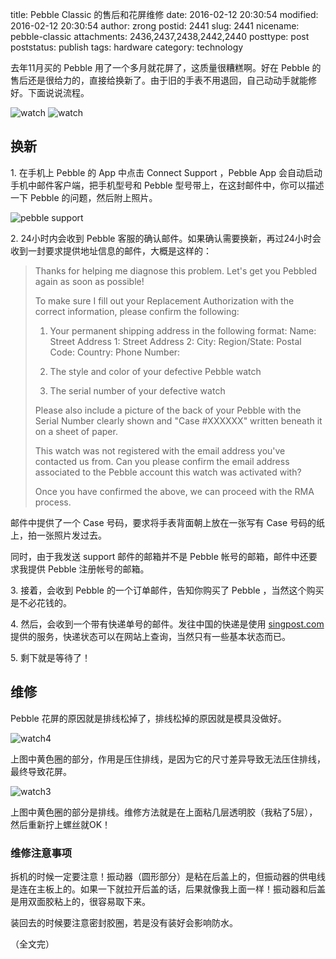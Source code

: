 title: Pebble Classic 的售后和花屏维修
date: 2016-02-12 20:30:54
modified: 2016-02-12 20:30:54
author: zrong
postid: 2441
slug: 2441
nicename: pebble-classic
attachments: 2436,2437,2438,2442,2440
posttype: post
poststatus: publish
tags: hardware
category: technology

去年11月买的 Pebble 用了一个多月就花屏了，这质量很糟糕啊。好在 Pebble 的售后还是很给力的，直接给换新了。由于旧的手表不用退回，自己动动手就能修好。下面说说流程。

<!--more-->

![watch][2]
![watch][3]

## 换新

1\. 在手机上 Pebble 的 App 中点击 Connect Support ，Pebble App 会自动启动手机中邮件客户端，把手机型号和 Pebble 型号带上，在这封邮件中，你可以描述一下 Pebble 的问题，然后附上照片。

![pebble support][1]

2\. 24小时内会收到 Pebble 客服的确认邮件。如果确认需要换新，再过24小时会收到一封要求提供地址信息的邮件，大概是这样的：

> Thanks for helping me diagnose this problem. Let's get you Pebbled again as soon as possible!
> 
> To make sure I fill out your Replacement Authorization with the correct information, please confirm the following:
> 1) Your permanent shipping address in the following format:
> Name:
> Street Address 1:
> Street Address 2:
> City:
> Region/State:
> Postal Code:
> Country:
> Phone Number:
> 
> 2) The style and color of your defective Pebble watch
> 3) The serial number of your defective watch
> 
> Please also include a picture of the back of your Pebble with the Serial Number clearly shown and "Case #XXXXXX" written beneath it on a sheet of paper.
> 
> This watch was not registered with the email address you've contacted us from. Can you please confirm the email address associated to the Pebble account this watch was activated with?
> 
> Once you have confirmed the above, we can proceed with the RMA process.

邮件中提供了一个 Case 号码，要求将手表背面朝上放在一张写有 Case 号码的纸上，拍一张照片发过去。

同时，由于我发送 support 邮件的邮箱并不是 Pebble 帐号的邮箱，邮件中还要求我提供 Pebble 注册帐号的邮箱。

3\. 接着，会收到 Pebble 的一个订单邮件，告知你购买了 Pebble ，当然这个购买是不必花钱的。

4\. 然后，会收到一个带有快递单号的邮件。发往中国的快递是使用 [singpost.com](http://singpost.com) 提供的服务，快递状态可以在网站上查询，当然只有一些基本状态而已。

5\. 剩下就是等待了！

## 维修

Pebble 花屏的原因就是排线松掉了，排线松掉的原因就是模具没做好。

![watch4][5] 

上图中黄色圈的部分，作用是压住排线，是因为它的尺寸差异导致无法压住排线，最终导致花屏。

![watch3][4]

上图中黄色圈的部分是排线。维修方法就是在上面粘几层透明胶（我粘了5层），然后重新拧上螺丝就OK！

### 维修注意事项

拆机的时候一定要注意！振动器（圆形部分）是粘在后盖上的，但振动器的供电线是连在主板上的。如果一下就拉开后盖的话，后果就像我上面一样！振动器和后盖是用双面胶粘上的，很容易取下来。

装回去的时候要注意密封胶圈，若是没有装好会影响防水。

（全文完）

[1]: /wp-content/uploads/2016/02/pebblesupport.jpg
[2]: /wp-content/uploads/2016/02/watch1.jpg
[3]: /wp-content/uploads/2016/02/watch2.jpg
[4]: /wp-content/uploads/2016/02/watch3.jpg
[5]: /wp-content/uploads/2016/02/watch4.jpg
